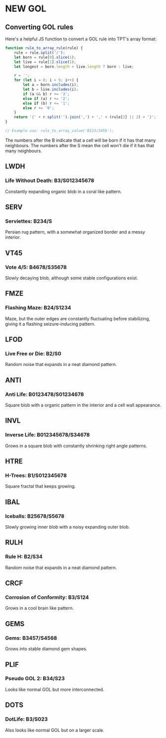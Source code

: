 # NEW GOL

## Converting GOL rules
Here's a helpful JS function to convert a GOL rule into TPT's array format:
```js
function rule_to_array_rule(rule) {
    rule = rule.split('/');
    let born = rule[0].slice(1);
    let live = rule[1].slice(1);
    let longest = born.length > live.length ? born : live;    

    r = '';    
    for (let i = 0; i < 9; i++) {
        let a = born.includes(i);
        let b = live.includes(i);
        if (a && b) r += '3';
        else if (a) r += '2';
        else if (b) r += '1';
        else r += '0';
    }
    return '{' + r.split('').join(',') + ',' + (rule[2] || 2) + '}';
}

// Example use: rule_to_array_value('B123/S456');
```

The numbers after the B indicate that a cell will be born if it has that many neighbours. The numbers after the S mean 
the cell won't die if it has that many neighbours.

## LWDH
### Life Without Death: B3/S012345678
Constantly expanding organic blob in a coral like pattern.

## SERV
### Serviettes: B234/S
Persian rug pattern, with a somewhat organized border and a messy interior.

## VT45
### Vote 4/5: B4678/S35678
Slowly decaying blob, although some stable configurations exist.

## FMZE
### Flashing Maze: B24/S1234
Maze, but the outer edges are constantly fluctuating before stabilizing, giving it a flashing seizure-inducing pattern.

## LFOD
### Live Free or Die: B2/S0
Random noise that expands in a neat diamond pattern.

## ANTI
### Anti Life: B0123478/S01234678
Square blob with a organic pattern in the interior and a cell wall appearance.

## INVL
### Inverse Life: B012345678/S34678
Grows in a square blob with constantly shrinking right angle patterns.

## HTRE
### H-Trees: B1/S012345678
Square fractal that keeps growing.

## IBAL
### Iceballs: B25678/S5678
Slowly growing inner blob with a noisy expanding outer blob.

## RULH
### Rule H: B2/S34
Random noise that expands in a neat diamond pattern.

## CRCF
### Corrosion of Conformity: B3/S124
Grows in a cool brain like pattern.

## GEMS
### Gems: B3457/S4568
Grows into stable diamond gem shapes.

## PLIF
### Pseudo GOL 2: B34/S23
Looks like normal GOL but more interconnected.

## DOTS
### DotLife: B3/S023
Also looks like normal GOL but on a larger scale.
